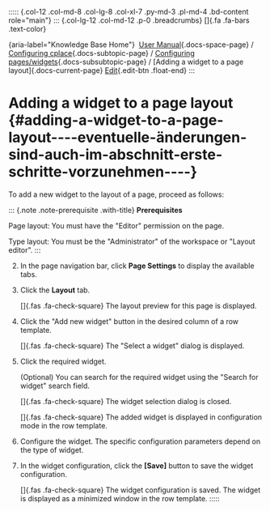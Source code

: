::::: {.col-12 .col-md-8 .col-lg-8 .col-xl-7 .py-md-3 .pl-md-4 .bd-content role="main"}
::: {.col-lg-12 .col-md-12 .p-0 .breadcrumbs}
[]{.fa .fa-bars .text-color}

[](https://docs.cplace.io/){aria-label="Knowledge Base Home"}  [User
Manual](/user-manual-en/){.docs-space-page} / [Configuring
cplace](/user-manual-en/cplace-konfigurieren/){.docs-subtopic-page} /
[Configuring
pages/widgets](/user-manual-en/cplace-konfigurieren/seiten-widgets-konfiguriere/){.docs-subsubtopic-page}
/ [Adding a widget to a page layout]{.docs-current-page} [
Edit](https://github.com/collaborationfactory/cplace-doc-user-enu/blob/release/25.2/cplace-konfigurieren/seiten-widgets-konfiguriere/widget-zu-seitenlayout-hinzufuegen.md){.edit-btn
.float-end}
:::

# Adding a widget to a page layout {#adding-a-widget-to-a-page-layout----eventuelle-änderungen-sind-auch-im-abschnitt-erste-schritte-vorzunehmen----}

To add a new widget to the layout of a page, proceed as follows:

::: {.note .note-prerequisite .with-title}
**Prerequisites**

Page layout: You must have the "Editor" permission on the page.

Type layout: You must be the "Administrator" of the workspace or "Layout
editor".
:::

2.  In the page navigation bar, click **Page Settings** to display the
    available tabs.

3.  Click the **Layout** tab.

    []{.fas .fa-check-square} The layout preview for this page is
    displayed.

4.  Click the "Add new widget" button in the desired column of a row
    template.

    []{.fas .fa-check-square} The "Select a widget" dialog is displayed.

5.  Click the required widget.

    (Optional) You can search for the required widget using the "Search
    for widget" search field.

    []{.fas .fa-check-square} The widget selection dialog is closed.

    []{.fas .fa-check-square} The added widget is displayed in
    configuration mode in the row template.

6.  Configure the widget. The specific configuration parameters depend
    on the type of widget.

7.  In the widget configuration, click the **\[Save\]** button to save
    the widget configuration.

    []{.fas .fa-check-square} The widget configuration is saved. The
    widget is displayed as a minimized window in the row template.
:::::
